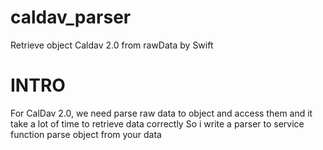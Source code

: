 # caldav_parser
Retrieve object Caldav 2.0 from rawData by Swift

# INTRO

For CalDav 2.0, we need parse raw data to object and access them and it take a lot of time to retrieve data correctly
So i write a parser to service function parse object from your data
